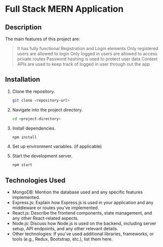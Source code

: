 # Full Stack MERN Application

## Description

The main features of this project are:
>It has fully functional Registration and Login elements
>Only registered users are allowed to login
>Only logged in users are allowed to access private routes
>Password hashing is used to protect user data
>Context APIs are used to keep track of logged in user through out the app

## Installation

1. Clone the repository.
   ```bash
   git clone <repository-url>
   ```

2. Navigate into the project directory.
   ```bash
   cd <project-directory>
   ```

3. Install dependencies.
   ```bash
   npm install
   ```

4. Set up environment variables. (if applicable)

5. Start the development server.
   ```bash
   npm start
   ```

## Technologies Used

- MongoDB: Mention the database used and any specific features implemented.
- Express.js: Explain how Express.js is used in your application and any middleware or routes you've implemented.
- React.js: Describe the frontend components, state management, and any other React-related aspects.
- Node.js: Discuss how Node.js is used on the backend, including server setup, API endpoints, and any other relevant details.
- Other technologies: If you've used additional libraries, frameworks, or tools (e.g., Redux, Bootstrap, etc.), list them here.
